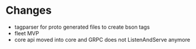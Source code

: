 # Changes
- tagparser for proto generated files to create bson tags
- fleet MVP
- core api moved into core and GRPC does not ListenAndServe anymore
